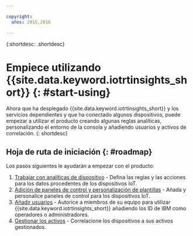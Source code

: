 ```yaml
---

copyright:
  años: 2015,2016

---
```


{:shortdesc: .shortdesc}

# Empiece utilizando {{site.data.keyword.iotrtinsights_short}} {: #start-using}
Ahora que ha desplegado {{site.data.keyword.iotrtinsights_short}} y los servicios dependientes y que ha conectado algunos dispositivos, puede empezar a utilizar el producto creando algunas reglas analíticas, personalizando el entorno de la consola y añadiendo usuarios y activos de correlación.
{: shortdesc}

## Hoja de ruta de iniciación {: #roadmap}
Los pasos siguientes le ayudarán a empezar con el producto:  
1. [Trabajar con analíticas de dispositivo](rules.html "Trabajar con analíticas de dispositivo") - Defina las reglas y las acciones para los datos procedentes de los dispositivos IoT.
2. [Adición de paneles de control y personalización de plantillas](dashboards.html "Trabajar con analíticas de dispositivo") - Añada y personalice paneles de control para los dispositivos IoT.
3. [Añadir usuarios](users.html "Añadir usuarios") - Autorice a miembros de su equipo para utilizar {{site.data.keyword.iotrtinsights_short}} añadiendo los ID de IBM como operadores o administradores.
4. [Gestionar los activos](assets.html "Gestionar los activos") - Correlacione los dispositivos a sus activos gestionados.
